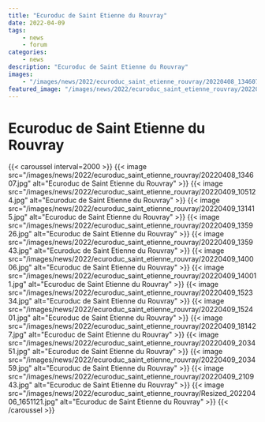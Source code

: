 ```yaml
---
title: "Ecuroduc de Saint Etienne du Rouvray"
date: 2022-04-09
tags: 
    - news
    - forum
categories:
    - news
description: "Ecuroduc de Saint Etienne du Rouvray"
images:
    - "/images/news/2022/ecuroduc_saint_etienne_rouvray/20220408_134607.jpg"
featured_image: "/images/news/2022/ecuroduc_saint_etienne_rouvray/20220408_134607.jpg"
---
```


# Ecuroduc de Saint Etienne du Rouvray

{{< caroussel interval=2000 >}}
{{< image src="/images/news/2022/ecuroduc_saint_etienne_rouvray/20220408_134607.jpg" alt="Ecuroduc de Saint Etienne du Rouvray" >}} 
{{< image src="/images/news/2022/ecuroduc_saint_etienne_rouvray/20220409_105124.jpg" alt="Ecuroduc de Saint Etienne du Rouvray" >}} 
{{< image src="/images/news/2022/ecuroduc_saint_etienne_rouvray/20220409_131415.jpg" alt="Ecuroduc de Saint Etienne du Rouvray" >}} 
{{< image src="/images/news/2022/ecuroduc_saint_etienne_rouvray/20220409_135926.jpg" alt="Ecuroduc de Saint Etienne du Rouvray" >}} 
{{< image src="/images/news/2022/ecuroduc_saint_etienne_rouvray/20220409_135943.jpg" alt="Ecuroduc de Saint Etienne du Rouvray" >}} 
{{< image src="/images/news/2022/ecuroduc_saint_etienne_rouvray/20220409_140006.jpg" alt="Ecuroduc de Saint Etienne du Rouvray" >}} 
{{< image src="/images/news/2022/ecuroduc_saint_etienne_rouvray/20220409_140011.jpg" alt="Ecuroduc de Saint Etienne du Rouvray" >}} 
{{< image src="/images/news/2022/ecuroduc_saint_etienne_rouvray/20220409_152334.jpg" alt="Ecuroduc de Saint Etienne du Rouvray" >}} 
{{< image src="/images/news/2022/ecuroduc_saint_etienne_rouvray/20220409_152401.jpg" alt="Ecuroduc de Saint Etienne du Rouvray" >}} 
{{< image src="/images/news/2022/ecuroduc_saint_etienne_rouvray/20220409_181427.jpg" alt="Ecuroduc de Saint Etienne du Rouvray" >}} 
{{< image src="/images/news/2022/ecuroduc_saint_etienne_rouvray/20220409_203451.jpg" alt="Ecuroduc de Saint Etienne du Rouvray" >}} 
{{< image src="/images/news/2022/ecuroduc_saint_etienne_rouvray/20220409_203459.jpg" alt="Ecuroduc de Saint Etienne du Rouvray" >}} 
{{< image src="/images/news/2022/ecuroduc_saint_etienne_rouvray/20220409_210943.jpg" alt="Ecuroduc de Saint Etienne du Rouvray" >}} 
{{< image src="/images/news/2022/ecuroduc_saint_etienne_rouvray/Resized_20220406_1651121.jpg" alt="Ecuroduc de Saint Etienne du Rouvray" >}}
{{< /caroussel >}}